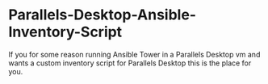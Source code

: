 # Parallels-Desktop-Ansible-Inventory-Script
If you for some reason running Ansible Tower in a Parallels Desktop vm and wants a custom inventory script for Parallels Desktop this is the place for you.
